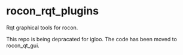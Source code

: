 rocon_rqt_plugins
=================

Rqt graphical tools for rocon.

This repo is being depracated for igloo. The code has been moved to rocon_qt_gui.
